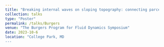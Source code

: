 ```yaml
---
title: "Breaking internal waves on sloping topography: connecting parcel displacements to overturn size and interior-boundary exchanges"
collection: talks
type: "Poster"
permalink: /talks/Burgers
venue: "The Burgers Program for Fluid Dynamics Symposium"
date: 2023-10-6
location: "College Park, MD
---
```

